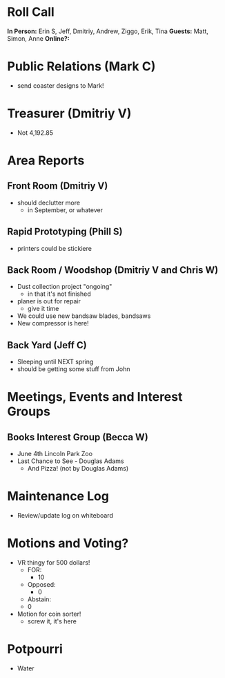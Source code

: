 # Roll Call
**In Person:** Erin S, Jeff, Dmitriy, Andrew, Ziggo, Erik, Tina
**Guests:** Matt, Simon, Anne
**Online?:** 
# Public Relations (Mark C)
  - send coaster designs to Mark!
# Treasurer (Dmitriy V)
- Not 4,192.85
# Area Reports
## Front Room (Dmitriy V)
- should declutter more
  - in September, or whatever
## Rapid Prototyping (Phill S)
- printers could be stickiere
## Back Room / Woodshop (Dmitriy V and Chris W)
- Dust collection project "ongoing"
  - in that it's not finished
- planer is out for repair
  - give it time
- We could use new bandsaw blades, bandsaws
- New compressor is here!
## Back Yard (Jeff C)
- Sleeping until NEXT spring
- should be getting some stuff from John
# Meetings, Events and Interest Groups

## Books Interest Group (Becca W)
  - June 4th Lincoln Park Zoo
  - Last Chance to See - Douglas Adams
    - And Pizza! (not by Douglas Adams)
# Maintenance Log
- Review/update log on whiteboard
# Motions and Voting?
- VR thingy for 500 dollars!
  - FOR: 
    - 10
  - Opposed:
    - 0
  - Abstain:
   - 0
- Motion for coin sorter!
  - screw it, it's here
# Potpourri
- Water
